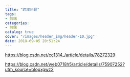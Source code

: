 ```yaml
---
title: "跨域问题"
tags:
- 前端
categories:
- 前端
catalog: true
cover: "/images/header_img/header-10.jpg"
date: 2018-09-05 20:51:24
---
```


https://blog.csdn.net/cc1314_/article/details/78272329

https://blog.csdn.net/web0718h5/article/details/75907252?utm_source=blogxgwz2

